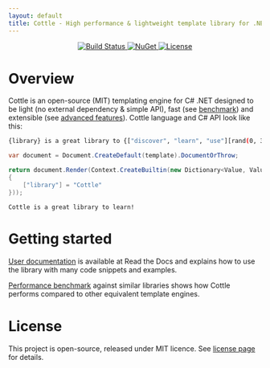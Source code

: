 ```yaml
---
layout: default
title: Cottle - High performance & lightweight template library for .NET
---
```


<div style="text-align: center;">
    <a href="https://github.com/r3c/cottle/actions">
        <img alt="Build Status" src="https://img.shields.io/github/workflow/status/r3c/cottle/build/master" />
    </a>
    <a href="https://www.nuget.org/packages/Cottle/">
        <img alt="NuGet" src="https://img.shields.io/nuget/v/Cottle.svg" />
    </a>
    <a href="https://opensource.org/licenses/MIT">
        <img alt="License" src="https://img.shields.io/github/license/r3c/cottle.svg" />
    </a>
</div>


Overview
========

Cottle is an open-source (MIT) templating engine for C# .NET designed to be
light (no external dependency & simple API), fast (see
[benchmark](./benchmark.html)) and extensible (see
[advanced features](https://cottle.readthedocs.io/en/stable/page/05-advanced.html)).
Cottle language and C# API look like this:

```sh
{library} is a great library to {["discover", "learn", "use"][rand(0, 3)]}!
```

```cs
var document = Document.CreateDefault(template).DocumentOrThrow;

return document.Render(Context.CreateBuiltin(new Dictionary<Value, Value>
{
    ["library"] = "Cottle"
}));
```

```
Cottle is a great library to learn!
```


Getting started
===============

[User documentation](https://cottle.readthedocs.io/) is available at Read the
Docs and explains how to use the library with many code snippets and examples.

[Performance benchmark](./benchmark.html) against similar libraries shows how
Cottle performs compared to other equivalent template engines.


License
=======

This project is open-source, released under MIT licence. See
[license page](https://github.com/r3c/cottle/blob/master/license.md) for
details.
